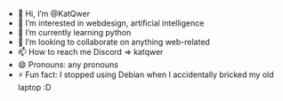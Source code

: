 - 👋 Hi, I’m @KatQwer
- 👀 I’m interested in webdesign, artificial intelligence
- 🌱 I’m currently learning python
- 💞️ I’m looking to collaborate on anything web-related
- 📫 How to reach me Discord => katqwer
- 😄 Pronouns: any pronouns
- ⚡ Fun fact: I stopped using Debian when I accidentally bricked my old laptop :D
